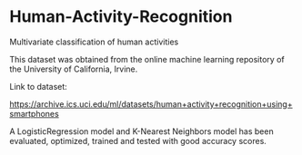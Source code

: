 # Human-Activity-Recognition
Multivariate classification of human activities

This dataset was obtained from the online machine learning repository of the University of California, Irvine.

Link to dataset:

https://archive.ics.uci.edu/ml/datasets/human+activity+recognition+using+smartphones

A LogisticRegression model and K-Nearest Neighbors model has been evaluated, optimized, trained and tested with good accuracy scores.
